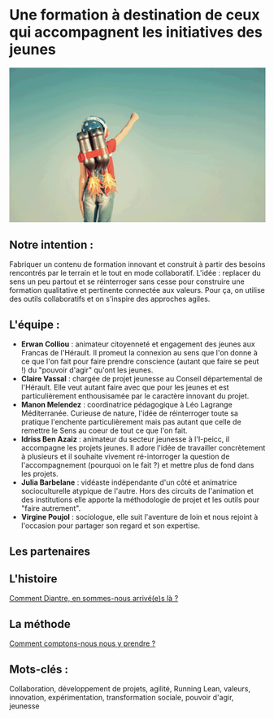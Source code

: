 # Une formation à destination de ceux qui accompagnent les initiatives des jeunes
![mascotte](https://github.com/formationdeformateurs/documentation/blob/master/medias/mascotte.png)



## Notre intention :
Fabriquer un contenu de formation innovant et construit à partir des besoins rencontrés par le terrain et le tout en mode collaboratif. L'idée : replacer du sens un peu partout et se réinterroger sans cesse pour construire une formation qualitative et pertinente connectée aux valeurs. Pour ça, on utilise des outils collaboratifs et on s'inspire des approches agiles.

## L'équipe :
- **Erwan Colliou** : animateur citoyenneté et engagement des jeunes aux Francas de l'Hérault. Il promeut la connexion au sens que l'on donne à ce que l'on fait pour faire prendre conscience (autant que faire se peut !) du "pouvoir d'agir" qu'ont les jeunes.
- **Claire Vassal** : chargée de projet jeunesse au Conseil départemental de l'Hérault. Elle veut autant faire avec que pour les jeunes et est particulièrement enthousisamée par le caractère innovant du projet.
- **Manon Melendez** : coordinatrice pédagogique à Léo Lagrange Méditerranée. Curieuse de nature, l'idée de réinterroger toute sa pratique l'enchente particulièrement mais pas autant que celle de remettre le Sens au coeur de tout ce que l'on fait.
- **Idriss Ben Azaiz** : animateur du secteur jeunesse à l'I-peicc, il accompagne les projets jeunes. Il adore l'idée de travailler concrètement à plusieurs et il souhaite vivement ré-intorroger la question de l'accompagnement (pourquoi on le fait ?) et mettre plus de fond dans les projets. 
- **Julia Barbelane** : vidéaste indépendante d'un côté et animatrice socioculturelle atypique de l'autre. Hors des circuits de l'animation et des institutions elle apporte la méthodologie de projet et les outils pour "faire autrement".
- **Virgine Poujol** : sociologue, elle suit l'aventure de loin et nous rejoint à l'occasion pour partager son regard et son expertise.

## Les partenaires


## L'histoire
[Comment Diantre, en sommes-nous arrivé(e)s là ?](https://github.com/formationdeformateurs/documentation/blob/master/Comment%20diantre%20en%20sommes-nous%20arriv%C3%A9s%20%C3%A0%20cr%C3%A9er%20ce%20projet%20%3F.md)

## La méthode
[Comment comptons-nous nous y prendre ?](https://github.com/formationdeformateurs/documentation/blob/master/D%C3%A9roul%C3%A9%20de%20la%20m%C3%A9thode%20de%20cr%C3%A9ation%20de%20la%20formation.md)

## Mots-clés : 
Collaboration, développement de projets, agilité, Running Lean, valeurs, innovation, expérimentation, transformation sociale, pouvoir d'agir, jeunesse
